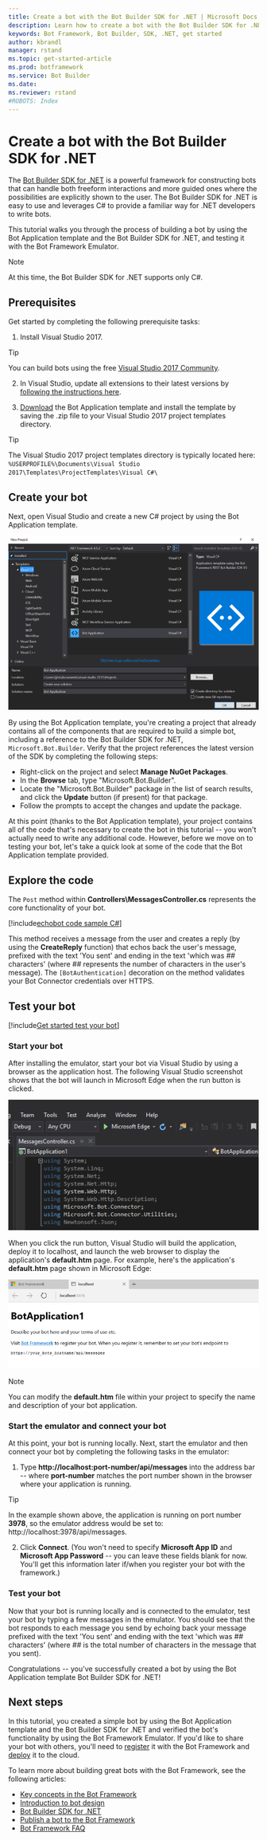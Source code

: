 ```yaml
---
title: Create a bot with the Bot Builder SDK for .NET | Microsoft Docs
description: Learn how to create a bot with the Bot Builder SDK for .NET.
keywords: Bot Framework, Bot Builder, SDK, .NET, get started
author: kbrandl
manager: rstand
ms.topic: get-started-article
ms.prod: botframework
ms.service: Bot Builder
ms.date:
ms.reviewer: rstand
#ROBOTS: Index
---
```

# Create a bot with the Bot Builder SDK for .NET

<!--
> [!div class="op_single_selector"]
> * [.NET](bot-framework-dotnet-getstarted.md)
> * [Node.js](bot-framework-nodejs-getstarted.md)
> * [Azure Bot Service](bot-framework-azure-getstarted.md)
>
-->

The <a href="https://github.com/Microsoft/BotBuilder" target="_blank">Bot Builder SDK for .NET</a> is a powerful
framework for constructing bots that can handle both freeform interactions and more guided ones where the
possibilities are explicitly shown to the user.
The Bot Builder SDK for .NET is easy to use and leverages C# to provide a familiar way for .NET developers to write bots.

This tutorial walks you through the process of building a bot by using
the Bot Application template and the Bot Builder SDK for .NET,
and testing it with the Bot Framework Emulator.

> [!NOTE]
> At this time, the Bot Builder SDK for .NET supports only C#.

## Prerequisites

Get started by completing the following prerequisite tasks:

1. Install Visual Studio 2017.  
> [!TIP]
> You can build bots using the free <a href="https://www.visualstudio.com/downloads/" target="_blank">Visual Studio 2017 Community</a>.

2. In Visual Studio, update all extensions to their latest versions by <a href="https://msdn.microsoft.com/en-us/library/dd997169.aspx" target="_blank">following the instructions here</a>.

3. [Download](http://aka.ms/bf-bc-vstemplate) the Bot Application template
and install the template by saving the .zip file to your Visual Studio 2017 project templates directory.  
> [!TIP]
> The Visual Studio 2017 project templates directory is typically located here:
> `%USERPROFILE%\Documents\Visual Studio 2017\Templates\ProjectTemplates\Visual C#\`

## Create your bot

Next, open Visual Studio and create a new C# project by using the Bot Application template.

![Visual Studio create project](media/connector-getstarted-create-project.png)

By using the Bot Application template, you're creating a project that already contains all of the
components that are required to build a simple bot, including a reference to
the Bot Builder SDK for .NET, `Microsoft.Bot.Builder`. Verify that the project
references the latest version of the SDK by completing the following steps:

- Right-click on the project and select **Manage NuGet Packages**.
- In the **Browse** tab, type "Microsoft.Bot.Builder".
- Locate the "Microsoft.Bot.Builder" package in the list of search results, and click the **Update** button (if present) for that package.
- Follow the prompts to accept the changes and update the package.

At this point (thanks to the Bot Application template),
your project contains all of the code that's necessary to create the bot in this tutorial --
you won't actually need to write any additional code.
However, before we move on to testing your bot,
let's take a quick look at some of the code that the Bot Application template provided.

## Explore the code

The `Post` method within **Controllers\MessagesController.cs** represents the
core functionality of your bot.

[!include[echobot code sample C#](../includes/code/csharp-echobot.md)]

This method receives a message from the user and creates a reply
(by using the **CreateReply** function) that echos back the user's message,
prefixed with the text 'You sent' and ending in the text 'which was *##* characters'
(where *##* represents the number of characters in the user's message).
The `[BotAuthentication]` decoration on the method validates your Bot Connector credentials over HTTPS.

## Test your bot

[!include[Get started test your bot](../includes/snippet-getstarted-test-bot.md)]

### Start your bot

After installing the emulator, start your bot via Visual Studio by using a browser as the application host.
The following Visual Studio screenshot shows that the bot will launch in Microsoft Edge when the run button is clicked.

![Visual Studio run project](media/connector-getstarted-start-bot-locally.png)

When you click the run button, Visual Studio will build the application, deploy it to localhost,
and launch the web browser to display the application's **default.htm** page.
For example, here's the application's **default.htm** page shown in Microsoft Edge:

![Visual Studio bot running localhost](media/connector-getstarted-bot-running-localhost.png)

> [!NOTE]
> You can modify the **default.htm** file within your project
> to specify the name and description of your bot application.

### Start the emulator and connect your bot

At this point, your bot is running locally.
Next, start the emulator and then connect your bot by completing the following tasks in the emulator:

1. Type **http://localhost:port-number/api/messages** into the address bar -- where **port-number** matches the port number shown in the browser where your application is running.  
> [!TIP]
> In the example shown above, the application is running on port number **3978**, so the emulator address would be set to: http://localhost:3978/api/messages.

2. Click **Connect**. (You won't need to specify **Microsoft App ID** and **Microsoft App Password** -- you can leave these fields blank for now. You'll get this information later if/when you register your bot with the framework.)

### Test your bot

Now that your bot is running locally and is connected to the emulator, test your bot by typing a few messages in the emulator.
You should see that the bot responds to each message you send by echoing back your message prefixed with the text 'You sent'
and ending with the text 'which was *##* characters' (where *##* is the total number of characters in the message that you sent).

Congratulations -- you've successfully created a bot by using the Bot Application template Bot Builder SDK for .NET!

## Next steps

In this tutorial, you created a simple bot by using the Bot Application template and the Bot Builder SDK for .NET
and verified the bot's functionality by using the Bot Framework Emulator.
If you'd like to share your bot with others, you'll need to
[register](bot-framework-publish-register.md) it with the Bot Framework and
[deploy](bot-framework-publish-deploy.md) it to the cloud.

To learn more about building great bots with the Bot Framework, see the following articles:

- [Key concepts in the Bot Framework](bot-framework-concepts-overview.md)
- [Introduction to bot design](bot-framework-design-overview.md)
- [Bot Builder SDK for .NET](bot-framework-dotnet-overview.md)
- [Publish a bot to the Bot Framework](bot-framework-publish-overview.md)
- [Bot Framework FAQ](bot-framework-faq.md)
